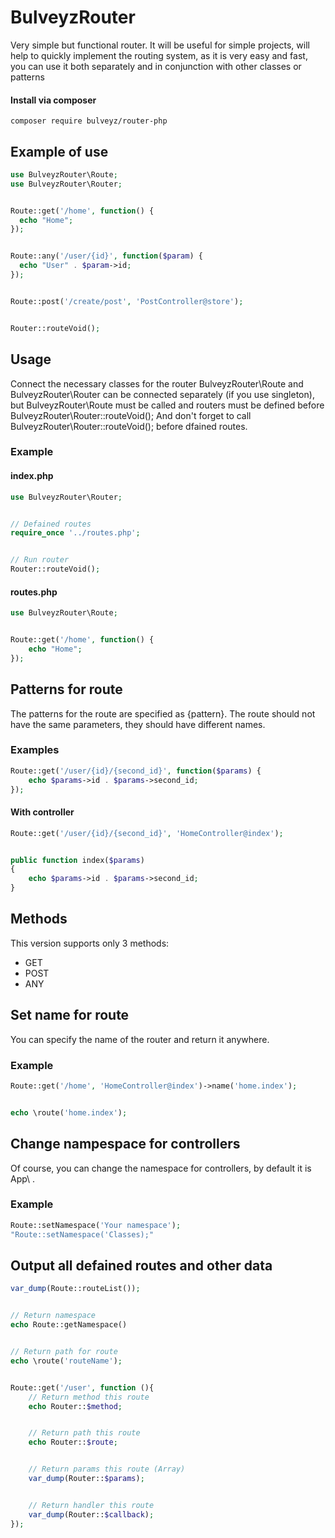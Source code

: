 # BulveyzRouter
Very simple but functional router. It will be useful for simple projects, will help to quickly implement the routing system, as it is very easy and fast, you can use it both separately and in conjunction with other classes or patterns

#### Install via composer 
```
composer require bulveyz/router-php
```

## Example of use
```php
use BulveyzRouter\Route;
use BulveyzRouter\Router;


Route::get('/home', function() {
  echo "Home";
});


Route::any('/user/{id}', function($param) {
  echo "User" . $param->id;
});


Route::post('/create/post', 'PostController@store');


Router::routeVoid();
```

## Usage
Connect the necessary classes for the router BulveyzRouter\Route and BulveyzRouter\Router can be connected separately (if you use singleton), but BulveyzRouter\Route must be called and routers must be defined before BulveyzRouter\Router::routeVoid();
And don't forget to call BulveyzRouter\Router::routeVoid(); before dfained routes.

### Example
#### index.php
```php
use BulveyzRouter\Router;


// Defained routes
require_once '../routes.php';


// Run router
Router::routeVoid();
```

#### routes.php
```php
use BulveyzRouter\Route;


Route::get('/home', function() {
    echo "Home";
});
```

## Patterns for route
The patterns for the route are specified as {pattern}. The route should not have the same parameters, they should have different names.

### Examples
```php
Route::get('/user/{id}/{second_id}', function($params) {
    echo $params->id . $params->second_id;  
});
```

#### With controller
```php
Route::get('/user/{id}/{second_id}', 'HomeController@index');


public function index($params) 
{
    echo $params->id . $params->second_id;
}
```

## Methods
This version supports only 3 methods:

* GET
* POST
* ANY 

## Set name for route
You can specify the name of the router and return it anywhere.

### Example
```php
Route::get('/home', 'HomeController@index')->name('home.index');


echo \route('home.index');
```

## Change nampespace for controllers
Of course, you can change the namespace for controllers, by default it is App\ .

### Example
```php
Route::setNamespace('Your namespace');
"Route::setNamespace('Classes);"
```

## Output all defained routes and other data
```php
var_dump(Route::routeList());


// Return namespace
echo Route::getNamespace()


// Return path for route
echo \route('routeName');


Route::get('/user', function (){
    // Return method this route
    echo Router::$method;


    // Return path this route
    echo Router::$route;


    // Return params this route (Array)
    var_dump(Router::$params);


    // Return handler this route
    var_dump(Router::$callback);
});
```

